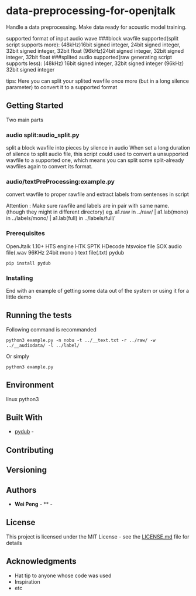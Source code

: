 # data-preprocessing-for-openjtalk
Handle a data preprocessing.
Make data ready for acoustic model training.  

supported format of input audio wave 
###block wavfile supported(split script supports more): 
(48kHz)16bit signed integer, 24bit signed integer, 32bit signed integer, 32bit float
(96kHz)24bit signed integer, 32bit signed integer, 32bit float
###splited audio supported(raw generating script supports less):
(48kHz) 16bit signed integer, 32bit signed integer
(96kHz) 32bit signed integer

tips: Here you can split your splited wavfile once more (but in a long silence parameter) 
      to convert it to a supported format

## Getting Started
Two main parts

### audio split:audio_split.py
  split a block wavfile into pieces by silence in audio
  When set a long duration of silence to split audio file, this script could used to convert a unsupported wavfile 
  to a supported one, which means you can split some split-already wavfiles again to convert its format. 

### audio/textPreProcessing:example.py
  convert wavfile to proper rawfile and extract labels from sentenses in script
  
  Attention : Make sure rawfile and labels are in pair with same name.  
  (though they might in different directory) 
  eg. a1.raw in ../raw/ | a1.lab(mono) in ../labels/mono/ | a1.lab(full) in ../labels/full/

### Prerequisites

OpenJtalk 1.10+
HTS engine
HTK
SPTK
HDecode
htsvoice file
SOX 
audio file(.wav 96KHz 24bit mono )
text file(.txt)
pydub

```
pip install pydub
```

### Installing

End with an example of getting some data out of the system or using it for a little demo

## Running the tests

Following command is recommanded 
```
python3 example.py -n nobu -t ../__text.txt -r ../raw/ -w ../__audiodata/ -l ../label/
```
Or simply 

```
python3 example.py
```


## Environment 

linux
python3


## Built With

* [pydub](http://pydub.com) - 

## Contributing


## Versioning

## Authors

* **Wei Peng** - ** - []()


## License

This project is licensed under the MIT License - see the [LICENSE.md](LICENSE.md) file for details

## Acknowledgments

* Hat tip to anyone whose code was used
* Inspiration
* etc

